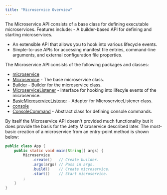 ```yaml
---
title: "Microservice Overview"
---
```


The Microservice API consists of a base class for defining executable microservices.
Features include: - A builder-based API for defining and starting microservices.

- An extensible API that allows you to hook into various lifecycle events.
- Simple-to-use APIs for accessing manifest file entries, command-line arguments, and external configuration file properties.

The Microservice API consists of the following packages and classes:

- [microservice]({{API_DOCS}}/org/apache/juneau/microservice.html)
- [Microservice]({{API_DOCS}}/org/apache/juneau/microservice/Microservice.html) - The base microservice class.
- [Builder]({{API_DOCS}}/org/apache/juneau/microservice/Microservice/Builder.html) - Builder for the microservice class.
- [MicroserviceListener]({{API_DOCS}}/org/apache/juneau/microservice/MicroserviceListener.html) - Interface for hooking into lifecyle events of the microservice.
- [BasicMicroserviceListener]({{API_DOCS}}/org/apache/juneau/microservice/BasicMicroserviceListener.html) - Adapter for MicroserviceListener class.
- [console]({{API_DOCS}}/org/apache/juneau/microservice/console.html)
- [ConsoleCommand]({{API_DOCS}}/org/apache/juneau/microservice/console/ConsoleCommand.html) - Abstract class for defining console commands.

By itself the Microservice API doesn't provided much functionality but it does provide the basis for the Jetty Microservice described later.
The most-basic creation of a microservice from an entry-point method is shown below:

```java
public class App {
    public static void main(String[] args) {
        Microservice
            .create()   // Create builder.
            .args(args) // Pass in args.
            .build()    // Create microservice.
            .start()    // Start microservice.
        ;
    }
}
```
